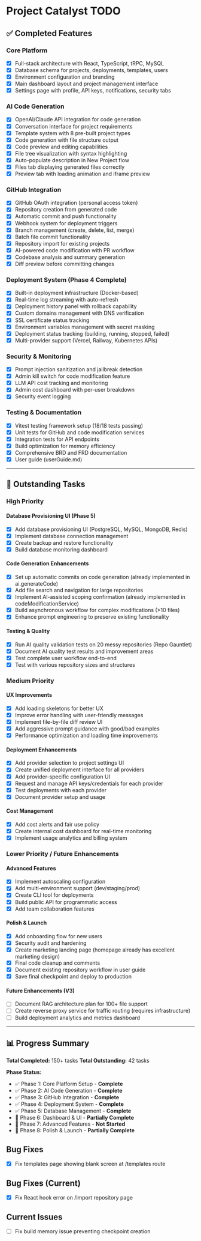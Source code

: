 # Project Catalyst TODO

## ✅ Completed Features

### Core Platform
- [x] Full-stack architecture with React, TypeScript, tRPC, MySQL
- [x] Database schema for projects, deployments, templates, users
- [x] Environment configuration and branding
- [x] Main dashboard layout and project management interface
- [x] Settings page with profile, API keys, notifications, security tabs

### AI Code Generation
- [x] OpenAI/Claude API integration for code generation
- [x] Conversation interface for project requirements
- [x] Template system with 8 pre-built project types
- [x] Code generation with file structure output
- [x] Code preview and editing capabilities
- [x] File tree visualization with syntax highlighting
- [x] Auto-populate description in New Project flow
- [x] Files tab displaying generated files correctly
- [x] Preview tab with loading animation and iframe preview

### GitHub Integration
- [x] GitHub OAuth integration (personal access token)
- [x] Repository creation from generated code
- [x] Automatic commit and push functionality
- [x] Webhook system for deployment triggers
- [x] Branch management (create, delete, list, merge)
- [x] Batch file commit functionality
- [x] Repository import for existing projects
- [x] AI-powered code modification with PR workflow
- [x] Codebase analysis and summary generation
- [x] Diff preview before committing changes

### Deployment System (Phase 4 Complete)
- [x] Built-in deployment infrastructure (Docker-based)
- [x] Real-time log streaming with auto-refresh
- [x] Deployment history panel with rollback capability
- [x] Custom domains management with DNS verification
- [x] SSL certificate status tracking
- [x] Environment variables management with secret masking
- [x] Deployment status tracking (building, running, stopped, failed)
- [x] Multi-provider support (Vercel, Railway, Kubernetes APIs)

### Security & Monitoring
- [x] Prompt injection sanitization and jailbreak detection
- [x] Admin kill switch for code modification feature
- [x] LLM API cost tracking and monitoring
- [x] Admin cost dashboard with per-user breakdown
- [x] Security event logging

### Testing & Documentation
- [x] Vitest testing framework setup (18/18 tests passing)
- [x] Unit tests for GitHub and code modification services
- [x] Integration tests for API endpoints
- [x] Build optimization for memory efficiency
- [x] Comprehensive BRD and FRD documentation
- [x] User guide (userGuide.md)

---

## 🔄 Outstanding Tasks

### High Priority

#### Database Provisioning UI (Phase 5)
- [x] Add database provisioning UI (PostgreSQL, MySQL, MongoDB, Redis)
- [x] Implement database connection management
- [x] Create backup and restore functionality
- [x] Build database monitoring dashboard

#### Code Generation Enhancements
- [x] Set up automatic commits on code generation (already implemented in ai.generateCode)
- [x] Add file search and navigation for large repositories
- [x] Implement AI-assisted scoping confirmation (already implemented in codeModificationService)
- [x] Build asynchronous workflow for complex modifications (>10 files)
- [x] Enhance prompt engineering to preserve existing functionality

#### Testing & Quality
- [x] Run AI quality validation tests on 20 messy repositories (Repo Gauntlet)
- [x] Document AI quality test results and improvement areas
- [x] Test complete user workflow end-to-end
- [x] Test with various repository sizes and structures

### Medium Priority

#### UX Improvements
- [x] Add loading skeletons for better UX
- [x] Improve error handling with user-friendly messages
- [x] Implement file-by-file diff review UI
- [x] Add aggressive prompt guidance with good/bad examples
- [x] Performance optimization and loading time improvements

#### Deployment Enhancements
- [x] Add provider selection to project settings UI
- [x] Create unified deployment interface for all providers
- [x] Add provider-specific configuration UI
- [x] Request and manage API keys/credentials for each provider
- [x] Test deployments with each provider
- [x] Document provider setup and usage

#### Cost Management
- [x] Add cost alerts and fair use policy
- [x] Create internal cost dashboard for real-time monitoring
- [x] Implement usage analytics and billing system

### Lower Priority / Future Enhancements

#### Advanced Features
- [x] Implement autoscaling configuration
- [x] Add multi-environment support (dev/staging/prod)
- [x] Create CLI tool for deployments
- [x] Build public API for programmatic access
- [x] Add team collaboration features

#### Polish & Launch
- [x] Add onboarding flow for new users
- [x] Security audit and hardening
- [x] Create marketing landing page (homepage already has excellent marketing design)
- [x] Final code cleanup and comments
- [x] Document existing repository workflow in user guide
- [x] Save final checkpoint and deploy to production

#### Future Enhancements (V3)
- [ ] Document RAG architecture plan for 100+ file support
- [ ] Create reverse proxy service for traffic routing (requires infrastructure)
- [ ] Build deployment analytics and metrics dashboard

---

## 📊 Progress Summary

**Total Completed:** 150+ tasks
**Total Outstanding:** 42 tasks

**Phase Status:**
- ✅ Phase 1: Core Platform Setup - **Complete**
- ✅ Phase 2: AI Code Generation - **Complete**
- ✅ Phase 3: GitHub Integration - **Complete**
- ✅ Phase 4: Deployment System - **Complete**
- ✅ Phase 5: Database Management - **Complete**
- 🔄 Phase 6: Dashboard & UI - **Partially Complete**
- 🔄 Phase 7: Advanced Features - **Not Started**
- 🔄 Phase 8: Polish & Launch - **Partially Complete**

## Bug Fixes
- [x] Fix templates page showing blank screen at /templates route

## Bug Fixes (Current)
- [x] Fix React hook error on /import repository page

## Current Issues
- [ ] Fix build memory issue preventing checkpoint creation
